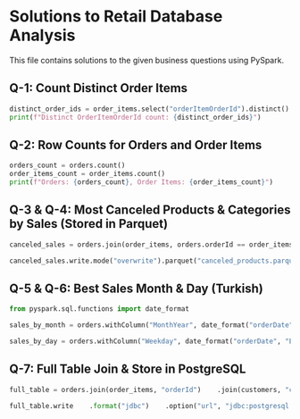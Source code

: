 # Solutions to Retail Database Analysis

This file contains solutions to the given business questions using PySpark.

## Q-1: Count Distinct Order Items
```python
distinct_order_ids = order_items.select("orderItemOrderId").distinct().count()
print(f"Distinct OrderItemOrderId count: {distinct_order_ids}")
```

## Q-2: Row Counts for Orders and Order Items
```python
orders_count = orders.count()
order_items_count = order_items.count()
print(f"Orders: {orders_count}, Order Items: {order_items_count}")
```

## Q-3 & Q-4: Most Canceled Products & Categories by Sales (Stored in Parquet)
```python
canceled_sales = orders.join(order_items, orders.orderId == order_items.orderItemOrderId)    .filter(orders.orderStatus == "CANCELED")    .groupBy("productName")    .sum("orderItemSubTotal")    .orderBy("sum(orderItemSubTotal)", ascending=False)

canceled_sales.write.mode("overwrite").parquet("canceled_products.parquet")
```

## Q-5 & Q-6: Best Sales Month & Day (Turkish)
```python
from pyspark.sql.functions import date_format

sales_by_month = orders.withColumn("MonthYear", date_format("orderDate", "MMMM yyyy"))    .groupBy("MonthYear").sum("orderItemSubTotal")    .orderBy("sum(orderItemSubTotal)", ascending=False)

sales_by_day = orders.withColumn("Weekday", date_format("orderDate", "EEEE"))    .groupBy("Weekday").sum("orderItemSubTotal")    .orderBy("sum(orderItemSubTotal)", ascending=False)
```

## Q-7: Full Table Join & Store in PostgreSQL
```python
full_table = orders.join(order_items, "orderId")    .join(customers, "customerId")    .join(products, "productId")    .join(categories, "categoryId")    .join(departments, "departmentId")

full_table.write    .format("jdbc")    .option("url", "jdbc:postgresql://localhost/test1")    .option("dbtable", "retail_all")    .option("user", "your_user")    .option("password", "your_password")    .save()
```
